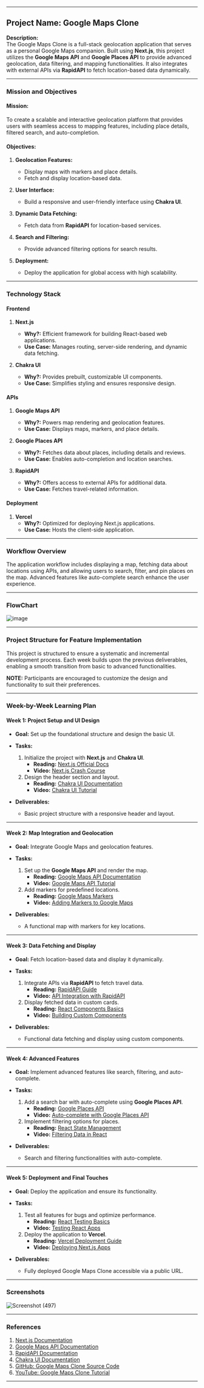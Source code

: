 

---

## **Project Name:** Google Maps Clone  

**Description:**  
The Google Maps Clone is a full-stack geolocation application that serves as a personal Google Maps companion. Built using **Next.js**, this project utilizes the **Google Maps API** and **Google Places API** to provide advanced geolocation, data filtering, and mapping functionalities. It also integrates with external APIs via **RapidAPI** to fetch location-based data dynamically.

---

### **Mission and Objectives**  

#### **Mission:**  
To create a scalable and interactive geolocation platform that provides users with seamless access to mapping features, including place details, filtered search, and auto-completion.  

#### **Objectives:**  
1. **Geolocation Features:**  
   - Display maps with markers and place details.  
   - Fetch and display location-based data.  

2. **User Interface:**  
   - Build a responsive and user-friendly interface using **Chakra UI**.  

3. **Dynamic Data Fetching:**  
   - Fetch data from **RapidAPI** for location-based services.  

4. **Search and Filtering:**  
   - Provide advanced filtering options for search results.  

5. **Deployment:**  
   - Deploy the application for global access with high scalability.

---

### **Technology Stack**

#### **Frontend**  
1. **Next.js**  
   - **Why?:** Efficient framework for building React-based web applications.  
   - **Use Case:** Manages routing, server-side rendering, and dynamic data fetching.  

2. **Chakra UI**  
   - **Why?:** Provides prebuilt, customizable UI components.  
   - **Use Case:** Simplifies styling and ensures responsive design.  

#### **APIs**  
1. **Google Maps API**  
   - **Why?:** Powers map rendering and geolocation features.  
   - **Use Case:** Displays maps, markers, and place details.  

2. **Google Places API**  
   - **Why?:** Fetches data about places, including details and reviews.  
   - **Use Case:** Enables auto-completion and location searches.  

3. **RapidAPI**  
   - **Why?:** Offers access to external APIs for additional data.  
   - **Use Case:** Fetches travel-related information.  

#### **Deployment**  
1. **Vercel**  
   - **Why?:** Optimized for deploying Next.js applications.  
   - **Use Case:** Hosts the client-side application.  

---

### **Workflow Overview**  
The application workflow includes displaying a map, fetching data about locations using APIs, and allowing users to search, filter, and pin places on the map. Advanced features like auto-complete search enhance the user experience.

---

### **FlowChart**  
![image](https://github.com/user-attachments/assets/flowchart-google-maps-clone)

---

### **Project Structure for Feature Implementation**  
This project is structured to ensure a systematic and incremental development process. Each week builds upon the previous deliverables, enabling a smooth transition from basic to advanced functionalities.  

**NOTE:** Participants are encouraged to customize the design and functionality to suit their preferences.  

---

### **Week-by-Week Learning Plan**

#### **Week 1: Project Setup and UI Design**  
- **Goal:** Set up the foundational structure and design the basic UI.  

- **Tasks:**  
  1. Initialize the project with **Next.js** and **Chakra UI**.  
     - **Reading:** [Next.js Official Docs](https://nextjs.org/docs/getting-started)  
     - **Video:** [Next.js Crash Course](https://www.youtube.com/watch?v=mTz0GXj8NN0)  
  2. Design the header section and layout.  
     - **Reading:** [Chakra UI Documentation](https://chakra-ui.com/docs)  
     - **Video:** [Chakra UI Tutorial](https://www.youtube.com/watch?v=EhQ0ySr38kE&list=PLkq0Mx81BL7gj7P0-PIm6QxXowwaPqgkk)  

- **Deliverables:**  
  - Basic project structure with a responsive header and layout.

---

#### **Week 2: Map Integration and Geolocation**  
- **Goal:** Integrate Google Maps and geolocation features.  

- **Tasks:**  
  1. Set up the **Google Maps API** and render the map.  
     - **Reading:** [Google Maps API Documentation](https://developers.google.com/maps/documentation)  
     - **Video:** [Google Maps API Tutorial](https://www.youtube.com/watch?v=zDR8_65A9jU)  
  2. Add markers for predefined locations.  
     - **Reading:** [Google Maps Markers](https://developers.google.com/maps/documentation/javascript/markers)  
     - **Video:** [Adding Markers to Google Maps](https://www.youtube.com/watch?v=s_3Sw5I4tbE)  

- **Deliverables:**  
  - A functional map with markers for key locations.

---

#### **Week 3: Data Fetching and Display**  
- **Goal:** Fetch location-based data and display it dynamically.  

- **Tasks:**  
  1. Integrate APIs via **RapidAPI** to fetch travel data.  
     - **Reading:** [RapidAPI Guide](https://rapidapi.com/learn)  
     - **Video:** [API Integration with RapidAPI](https://www.youtube.com/watch?v=pb3z4LskDAU)  
  2. Display fetched data in custom cards.  
     - **Reading:** [React Components Basics](https://react.dev/learn/your-first-component)  
     - **Video:** [Building Custom Components](https://www.youtube.com/watch?v=ibIlq4JodXI)  

- **Deliverables:**  
  - Functional data fetching and display using custom components.

---

#### **Week 4: Advanced Features**  
- **Goal:** Implement advanced features like search, filtering, and auto-complete.  

- **Tasks:**  
  1. Add a search bar with auto-complete using **Google Places API**.  
     - **Reading:** [Google Places API](https://developers.google.com/maps/documentation/places/web-service/overview)  
     - **Video:** [Auto-complete with Google Places API](https://www.youtube.com/watch?v=RPk1z_fEMNw)  
  2. Implement filtering options for places.  
     - **Reading:** [React State Management](https://react.dev/learn/managing-state)  
     - **Video:** [Filtering Data in React](https://www.youtube.com/watch?v=kN1Czs0m1SU)  

- **Deliverables:**  
  - Search and filtering functionalities with auto-complete.

---

#### **Week 5: Deployment and Final Touches**  
- **Goal:** Deploy the application and ensure its functionality.  

- **Tasks:**  
  1. Test all features for bugs and optimize performance.  
     - **Reading:** [React Testing Basics](https://react.dev/learn/testing)  
     - **Video:** [Testing React Apps](https://www.youtube.com/watch?v=08q1rkQQcww)  
  2. Deploy the application to **Vercel**.  
     - **Reading:** [Vercel Deployment Guide](https://vercel.com/docs)  
     - **Video:** [Deploying Next.js Apps](https://www.youtube.com/watch?v=22Rywce_kcg&t=130s)  

- **Deliverables:**  
  - Fully deployed Google Maps Clone accessible via a public URL.

---

### **Screenshots**  
![Screenshot (497)](https://github.com/user-attachments/assets/5f002d61-bd9d-4d4b-b252-55ff7c0ed32e)


---

### **References**  
1. [Next.js Documentation](https://nextjs.org/docs/getting-started)  
2. [Google Maps API Documentation](https://developers.google.com/maps/documentation)  
3. [RapidAPI Documentation](https://rapidapi.com/learn)  
4. [Chakra UI Documentation](https://chakra-ui.com/docs)  
5. [GitHub: Google Maps Clone Source Code](https://github.com/Vetrivel-VP/travel-advisor-chakraui-nextjs-feb22)  
6. [YouTube: Google Maps Clone Tutorial](https://www.youtube.com/watch?v=655FcX4SesQ)  

---
